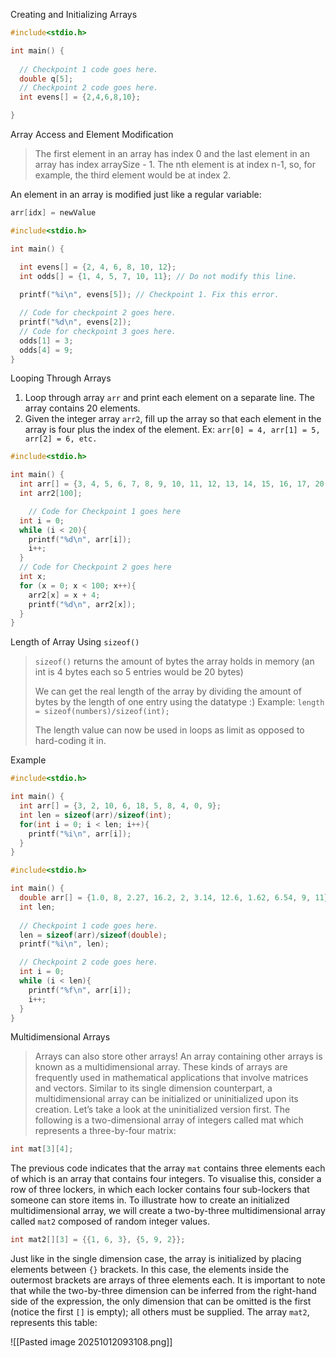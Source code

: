 
Creating and Initializing Arrays
```c
#include<stdio.h>

int main() {
  
  // Checkpoint 1 code goes here.
  double q[5];
  // Checkpoint 2 code goes here.
  int evens[] = {2,4,6,8,10};

}
```


Array Access and Element Modification

> The first element in an array has index 0 and the last element in an array has index arraySize - 1. The nth element is at index n-1, so, for example, the third element would be at index 2.

An element in an array is modified just like a regular variable:
```c
arr[idx] = newValue
```

```c
#include<stdio.h>

int main() {

  int evens[] = {2, 4, 6, 8, 10, 12};
  int odds[] = {1, 4, 5, 7, 10, 11}; // Do not modify this line.
  
  printf("%i\n", evens[5]); // Checkpoint 1. Fix this error.

  // Code for checkpoint 2 goes here.
  printf("%d\n", evens[2]);
  // Code for checkpoint 3 goes here.
  odds[1] = 3;
  odds[4] = 9;
}
```


Looping Through Arrays

1. Loop through array `arr` and print each element on a separate line. The array contains 20 elements.
2. Given the integer array `arr2`, fill up the array so that each element in the array is four plus the index of the element. Ex: `arr[0] = 4, arr[1] = 5, arr[2] = 6, etc.`

```c
#include<stdio.h>

int main() {
  int arr[] = {3, 4, 5, 6, 7, 8, 9, 10, 11, 12, 13, 14, 15, 16, 17, 20, 22, 26, 28, 29};
  int arr2[100];

    // Code for Checkpoint 1 goes here
  int i = 0;
  while (i < 20){
    printf("%d\n", arr[i]);
    i++;
  }
  // Code for Checkpoint 2 goes here
  int x;
  for (x = 0; x < 100; x++){
    arr2[x] = x + 4;
    printf("%d\n", arr2[x]);
  }
}
```


Length of Array Using `sizeof()`

> `sizeof()` returns the amount of bytes the array holds in memory (an int is 4 bytes each so 5 entries would be 20 bytes)
> 
> We can get the real length of the array by dividing the amount of bytes by the length of one entry using the datatype :) Example: `length = sizeof(numbers)/sizeof(int);`
> 
> The length value can now be used in loops as limit as opposed to hard-coding it in.

Example
```c
#include<stdio.h>

int main() {
  int arr[] = {3, 2, 10, 6, 18, 5, 8, 4, 0, 9}; 
  int len = sizeof(arr)/sizeof(int);
  for(int i = 0; i < len; i++){
    printf("%i\n", arr[i]);
  }
}
```

```c
#include<stdio.h>

int main() {
  double arr[] = {1.0, 8, 2.27, 16.2, 2, 3.14, 12.6, 1.62, 6.54, 9, 11};
  int len;
  
  // Checkpoint 1 code goes here.
  len = sizeof(arr)/sizeof(double);
  printf("%i\n", len);

  // Checkpoint 2 code goes here.
  int i = 0;
  while (i < len){
    printf("%f\n", arr[i]);
    i++;
  }
}
```


Multidimensional Arrays

> Arrays can also store other arrays! An array containing other arrays is known as a multidimensional array. These kinds of arrays are frequently used in mathematical applications that involve matrices and vectors. Similar to its single dimension counterpart, a multidimensional array can be initialized or uninitialized upon its creation. Let’s take a look at the uninitialized version first. The following is a two-dimensional array of integers called mat which represents a three-by-four matrix:

```c
int mat[3][4];
```

The previous code indicates that the array `mat` contains three elements each of which is an array that contains four integers. To visualise this, consider a row of three lockers, in which each locker contains four sub-lockers that someone can store items in. To illustrate how to create an initialized multidimensional array, we will create a two-by-three multidimensional array called `mat2` composed of random integer values.

```c
int mat2[][3] = {{1, 6, 3}, {5, 9, 2}};
```

Just like in the single dimension case, the array is initialized by placing elements between `{}` brackets. In this case, the elements inside the outermost brackets are arrays of three elements each. It is important to note that while the two-by-three dimension can be inferred from the right-hand side of the expression, the only dimension that can be omitted is the first (notice the first `[]` is empty); all others must be supplied. The array `mat2`, represents this table:

![[Pasted image 20251012093108.png]]

